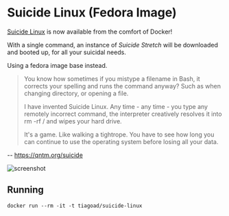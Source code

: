 Suicide Linux (Fedora Image)
=============

[Suicide Linux](https://qntm.org/suicide) is now available from the comfort of Docker!

With a single command, an instance of _Suicide Stretch_ will be downloaded and booted up, for all your suicidal needs.

Using a fedora image base instead.

>You know how sometimes if you mistype a filename in Bash, it corrects your spelling and runs the command anyway? Such as when changing directory, or opening a file.
>
>I have invented Suicide Linux. Any time - any time - you type any remotely incorrect command, the interpreter creatively resolves it into rm -rf / and wipes your hard drive.
>
>It's a game. Like walking a tightrope. You have to see how long you can continue to use the operating system before losing all your data.

-- https://qntm.org/suicide

![screenshot](screenshot.png)

Running
-------

    docker run --rm -it -t tiagoad/suicide-linux
